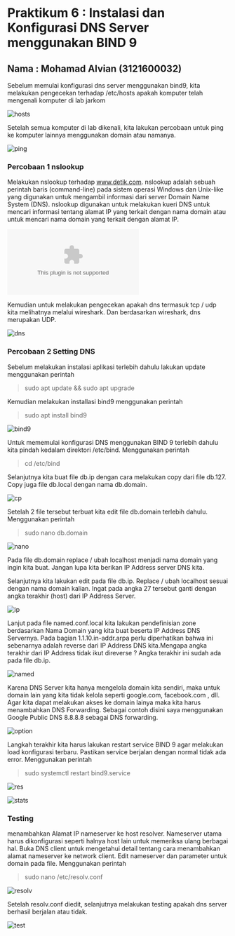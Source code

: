 <h1>Praktikum 6 : Instalasi dan Konfigurasi DNS Server menggunakan BIND 9 </h1>

## Nama : Mohamad Alvian (3121600032)

Sebelum memulai konfigurasi dns server menggunakan bind9, kita melakukan pengecekan terhadap /etc/hosts apakah komputer telah mengenali komputer di lab jarkom

![hosts](https://github.com/alvianfazlur/Administrasi-Jaringan/blob/main/Tugas6/Foto/etc_hosts(1).jpg)

Setelah semua komputer di lab dikenali, kita lakukan percobaan untuk ping ke komputer lainnya menggunakan domain atau namanya.

![ping](https://github.com/alvianfazlur/Administrasi-Jaringan/blob/main/Tugas6/Foto/ping_komputer.jpg)

### Percobaan 1 nslookup
Melakukan nslookup terhadap www.detik.com. nslookup adalah sebuah perintah baris (command-line) pada sistem operasi Windows dan Unix-like yang digunakan untuk mengambil informasi dari server Domain Name System (DNS). nslookup digunakan untuk melakukan kueri DNS untuk mencari informasi tentang alamat IP yang terkait dengan nama domain atau untuk mencari nama domain yang terkait dengan alamat IP.

![detik](https://github.com/alvianfazlur/Administrasi-Jaringan/blob/main/Tugas6/Foto/nslookup_detik.com)

Kemudian untuk melakukan pengecekan apakah dns termasuk tcp / udp kita melihatnya melalui wireshark. Dan berdasarkan wireshark, dns merupakan UDP.

![dns](https://github.com/alvianfazlur/Administrasi-Jaringan/blob/main/Tugas6/Foto/wireshark_nslookup.jpg)

### Percobaan 2 Setting DNS

Sebelum melakukan instalasi aplikasi terlebih dahulu lakukan update menggunakan perintah
>sudo apt update && sudo apt upgrade

Kemudian melakukan installasi bind9 menggunakan perintah

>sudo apt install bind9

![bind9](https://github.com/alvianfazlur/Administrasi-Jaringan/blob/main/Tugas6/Foto/install_bind9.jpg)

Untuk mememulai konfigurasi DNS menggunakan BIND 9 terlebih dahulu kita pindah kedalam direktori /etc/bind. Menggunakan perintah
>cd /etc/bind

Selanjutnya kita buat file db.ip dengan cara melakukan copy dari file db.127. Copy juga file db.local dengan nama db.domain.

![cp](https://github.com/alvianfazlur/Administrasi-Jaringan/blob/main/Tugas6/Foto/cp127%26domainfromlocal.jpg)

Setelah 2 file tersebut terbuat kita edit file db.domain terlebih dahulu. Menggunakan perintah
>sudo nano db.domain

![nano](https://github.com/alvianfazlur/Administrasi-Jaringan/blob/main/Tugas6/Foto/db_domain.jpg)

Pada file db.domain replace / ubah localhost menjadi nama domain yang ingin kita buat. Jangan lupa kita berikan IP Address server DNS kita.

Selanjutnya kita lakukan edit pada file db.ip. Replace / ubah localhost sesuai dengan nama domain kalian. Ingat pada angka 27 tersebut ganti dengan angka terakhir (host) dari IP Address Server.

![ip](https://github.com/alvianfazlur/Administrasi-Jaringan/blob/main/Tugas6/Foto/nano_dbip.jpg)

Lanjut pada file named.conf.local kita lakukan pendefinisian zone berdasarkan Nama Domain yang kita buat beserta IP Address DNS Servernya. Pada bagian 1.1.10.in-addr.arpa perlu diperhatikan bahwa ini sebenarnya adalah reverse dari IP Address DNS kita.Mengapa angka terakhir dari IP Address tidak ikut direverse ? Angka terakhir ini sudah ada pada file db.ip.

![named](https://github.com/alvianfazlur/Administrasi-Jaringan/blob/main/Tugas6/Foto/nano_named.conf.local)

Karena DNS Server kita hanya mengelola domain kita sendiri, maka untuk domain lain yang kita tidak kelola seperti google.com, facebook.com , dll. Agar kita dapat melakukan akses ke domain lainya maka kita harus menambahkan DNS Forwarding. Sebagai contoh disini saya menggunakan Google Public DNS 8.8.8.8 sebagai DNS forwarding.

![option](https://github.com/alvianfazlur/Administrasi-Jaringan/blob/main/Tugas6/Foto/nano_named.conf.option.jpg)

Langkah terakhir kita harus lakukan restart service BIND 9 agar melakukan load konfigurasi terbaru. Pastikan service berjalan dengan normal tidak ada error. Menggunakan perintah
>sudo systemctl restart bind9.service

![res](https://github.com/alvianfazlur/Administrasi-Jaringan/blob/main/Tugas6/Foto/restart_bind9.jpg)

![stats](https://github.com/alvianfazlur/Administrasi-Jaringan/blob/main/Tugas6/Foto/stats_bind9.jpg)

### Testing

menambahkan Alamat IP nameserver ke host resolver. Nameserver utama harus dikonfigurasi seperti halnya host lain untuk memeriksa ulang berbagai hal. Buka DNS client untuk mengetahui detail tentang cara menambahkan alamat nameserver ke network client. Edit nameserver dan parameter untuk domain pada file. Menggunakan perintah

> sudo nano /etc/resolv.conf 

![resolv](https://github.com/alvianfazlur/Administrasi-Jaringan/blob/main/Tugas6/Foto/nano_resolv.conf.jpg)

Setelah resolv.conf diedit, selanjutnya melakukan testing apakah dns server berhasil berjalan atau tidak.

![test](https://github.com/alvianfazlur/Administrasi-Jaringan/blob/main/Tugas6/Foto/testing.jpg)
